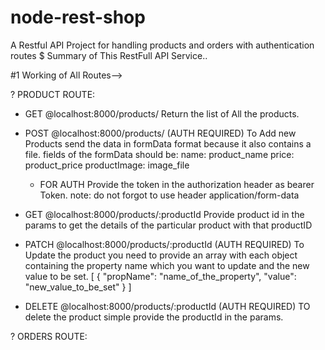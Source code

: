 # node-rest-shop
A Restful API Project for handling products and orders with authentication routes
$ Summary of This RestFull API Service..

#1 Working of All Routes-->

? PRODUCT ROUTE: 

- GET @localhost:8000/products/
  Return the list of All the products.

- POST @localhost:8000/products/ (AUTH REQUIRED)
  To Add new Products send the data in formData format because it also contains a file.
  fields of the formData should be: 
  name: product_name
  price: product_price
  productImage: image_file
  + FOR AUTH Provide the token in the authorization header as bearer Token.
  note: do not forgot to use header application/form-data
 
- GET @localhost:8000/products/:productId
  Provide product id in the params to get the details of the particular product with that productID

- PATCH @localhost:8000/products/:productId (AUTH REQUIRED)
  To Update the product you need to provide an array with each object containing the property name which you want to update and the new value to be set.
  [
      {
          "propName": "name_of_the_property",
          "value": "new_value_to_be_set"
      }
  ]
  
- DELETE @localhost:8000/products/:productId (AUTH REQUIRED)
  TO delete the product simple provide the productId in the params.

? ORDERS ROUTE:
